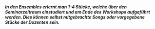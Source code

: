 ##### In den Ensembles erlernt man 1-4 Stücke, welche über den Seminarzeitraum einstudiert und am Ende des Workshops aufgeführt werden. Dies können selbst mitgebrachte Songs oder vorgegebene Stücke der Dozenten sein.
